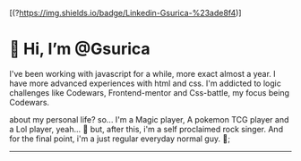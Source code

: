 [(?https://img.shields.io/badge/Linkedin-Gsurica-%23ade8f4)]

<h1>👋 Hi, I’m @Gsurica</h1>

<p> I've been working with javascript for a while, more exact almost a year. I have more advanced experiences with html and css. I'm addicted to logic challenges like Codewars, Frontend-mentor and Css-battle, my focus being Codewars. </P>

<p> about my personal life? so... I'm a Magic player, A pokemon TCG player and a Lol player, yeah... 🥲 
    but, after this, i'm a self proclaimed rock singer. And for the final point, i'm a just regular everyday normal guy. 🎵;
<p>
<hr>

